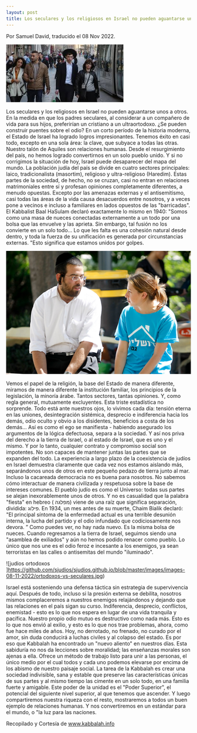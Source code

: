 ```yaml
---
layout: post
title: Los seculares y los religiosos en Israel no pueden aguantarse unos a otros.
---
```


Por Samuel David, traducido el  08 Nov 2022.

![judios ortodoxos ](https://github.com/sjudios/sjudios.github.io/blob/master/images/images-08-11-2022/ortodoxos-vs-seculares2.jpg)

Los seculares y los religiosos en Israel no pueden aguantarse unos a otros. En la medida en que los padres seculares, al considerar a un compañero de vida para sus hijos, preferirían un cristiano a un ultraortodoxo. ¿Se pueden construir puentes sobre el odio?
En un corto período de la historia moderna, el Estado de Israel ha logrado logros impresionantes. Tenemos éxito en casi todo, excepto en una sola área: la clave, que subyace a todas las otras. Nuestro talón de Aquiles son relaciones humanas. Desde el resurgimiento del país, no hemos logrado convertirnos en un solo pueblo unido. Y si no corrigimos la situación de hoy, Israel puede desaparecer del mapa del mundo.
La población judía del país se divide en cuatro sectores principales: laico, tradicionalista (masortim), religioso y ultra-religioso (Haredim). Estas partes de la sociedad, de hecho, no se cruzan, casi no entran en relaciones matrimoniales entre sí y profesan opiniones completamente diferentes, a menudo opuestas. Excepto por las amenazas externas y el antisemitismo, casi todas las áreas de la vida causa desacuerdos entre nosotros, y a veces pone a vecinos e incluso a familiares en lados opuestos de las "barricadas".
El Kabbalist Baal HaSulam declaró exactamente lo mismo en 1940: 
"Somos como una masa de nueces conectadas externamente a un todo por una bolsa que las envuelve y las aprieta. Sin embargo, tal fusión no los convierte en un solo todo... Lo que les falta es una cohesión natural desde dentro, y toda la fuerza de su unificación es generada por circunstancias externas. "Esto significa que estamos unidos por golpes.

![judios ortodoxos ](https://github.com/sjudios/sjudios.github.io/blob/master/images/images-08-11-2022/ortodoxos-vs-seculares1.jpg)

Vemos el papel de la religión, la base del Estado de manera diferente, miramos de manera diferente la institución familiar, los principios de la legislación, la minoría árabe. Tantos sectores, tantas opiniones. Y, como regla general, mutuamente excluyentes. Esta triste estadística no sorprende. Todo está ante nuestros ojos, lo vivimos cada día: tensión eterna en las uniones, desintegración sistémica, desprecio e indiferencia hacia los demás, odio oculto y obvio a los disidentes, beneficios a costa de los demás...
Así es como el ego se manifiesta - habiendo asegurado los argumentos de la lógica defectuosa, separa a la sociedad. Y así nos priva del derecho a la tierra de Israel, o al estado de Israel, que es uno y el mismo. Y por lo tanto, cualquier contrato y compromiso social son impotentes. No son capaces de mantener juntas las partes que se expanden del todo. La experiencia a largo plazo de la coexistencia de judíos en Israel demuestra claramente que cada vez nos estamos aislando más, separándonos unos de otros en este pequeño pedazo de tierra junto al mar.
Incluso la cacareada democracia no es buena para nosotros. No sabemos cómo interactuar de manera civilizada y respetuosa sobre la base de intereses comunes. El pueblo judío es como el Universo: todas sus partes se alejan inexorablemente unos de otros. Y no es casualidad que la palabra "fiesta" en hebreo ( מפלגה) viene de una raíz que significa separación, dividida: פילוג.
En 1934, un mes antes de su muerte, Chaim Bialik declaró: "El principal síntoma de la enfermedad actual es una terrible desunión interna, la lucha del partido y el odio infundado que codiciosamente nos devora. ”
Como puedes ver, no hay nada nuevo. Es la misma bolsa de nueces. Cuando regresamos a la tierra de Israel, seguimos siendo una "asamblea de exiliados" y aún no hemos podido renacer como pueblo. Lo único que nos une es el odio feroz e incesante a los enemigos, ya sean terroristas en las calles o antisemitas del mundo "iluminado".

![judios ortodoxos ]https://github.com/sjudios/sjudios.github.io/blob/master/images/images-08-11-2022/ortodoxos-vs-seculares.jpg)

Israel está sosteniendo una defensa táctica sin estrategia de supervivencia aquí. Después de todo, incluso si la presión externa se debilita, nosotros mismos complaceremos a nuestros enemigos relajándonos y dejando que las relaciones en el país sigan su curso. Indiferencia, desprecio, conflictos, enemistad - esto es lo que nos espera en lugar de una vida tranquila y pacífica. Nuestro propio odio mutuo es destructivo como nada más. Esto es lo que nos envió al exilio, y esto es lo que nos trae problemas, ahora, como fue hace miles de años. Hoy, no derrotado, no frenado, no curado por el amor, sin duda conducirá a luchas civiles y al colapso del estado.
Es por eso que Kabbalah ha encontrado un "nuevo aliento" en nuestros días. Esta sabiduría no nos da lecciones sobre moralidad; las enseñanzas morales son ajenas a ella. Ofrece un método de trabajo listo para unir a las personas, el único medio por el cual todos y cada uno podemos elevarse por encima de los abismo de nuestro paisaje social.
La tarea de la Kabbalah es crear una sociedad indivisible, sana y estable que preserve las características únicas de sus partes y al mismo tiempo las cimente en un solo todo, en una familia fuerte y amigable. Este poder de la unidad es el "Poder Superior", el potencial del siguiente nivel superior, al que tenemos que ascender. Y luego compartiremos nuestra riqueza con el resto, mostraremos a todos un buen ejemplo de relaciones humanas. Y nos convertiremos en un estándar para el mundo, o "la luz para las naciones.

Recopilado y Cortesía de www.kabbalah.info

